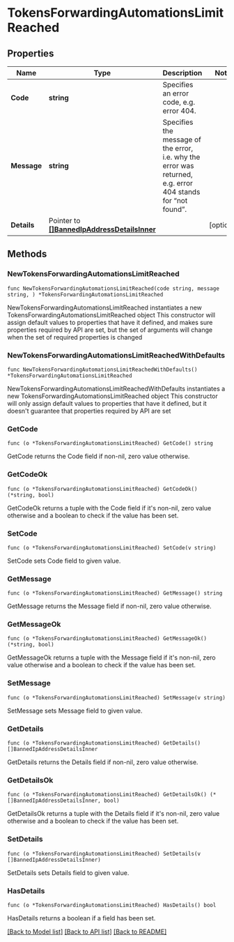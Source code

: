 # TokensForwardingAutomationsLimitReached

## Properties

Name | Type | Description | Notes
------------ | ------------- | ------------- | -------------
**Code** | **string** | Specifies an error code, e.g. error 404. | 
**Message** | **string** | Specifies the message of the error, i.e. why the error was returned, e.g. error 404 stands for “not found”. | 
**Details** | Pointer to [**[]BannedIpAddressDetailsInner**](BannedIpAddressDetailsInner.md) |  | [optional] 

## Methods

### NewTokensForwardingAutomationsLimitReached

`func NewTokensForwardingAutomationsLimitReached(code string, message string, ) *TokensForwardingAutomationsLimitReached`

NewTokensForwardingAutomationsLimitReached instantiates a new TokensForwardingAutomationsLimitReached object
This constructor will assign default values to properties that have it defined,
and makes sure properties required by API are set, but the set of arguments
will change when the set of required properties is changed

### NewTokensForwardingAutomationsLimitReachedWithDefaults

`func NewTokensForwardingAutomationsLimitReachedWithDefaults() *TokensForwardingAutomationsLimitReached`

NewTokensForwardingAutomationsLimitReachedWithDefaults instantiates a new TokensForwardingAutomationsLimitReached object
This constructor will only assign default values to properties that have it defined,
but it doesn't guarantee that properties required by API are set

### GetCode

`func (o *TokensForwardingAutomationsLimitReached) GetCode() string`

GetCode returns the Code field if non-nil, zero value otherwise.

### GetCodeOk

`func (o *TokensForwardingAutomationsLimitReached) GetCodeOk() (*string, bool)`

GetCodeOk returns a tuple with the Code field if it's non-nil, zero value otherwise
and a boolean to check if the value has been set.

### SetCode

`func (o *TokensForwardingAutomationsLimitReached) SetCode(v string)`

SetCode sets Code field to given value.


### GetMessage

`func (o *TokensForwardingAutomationsLimitReached) GetMessage() string`

GetMessage returns the Message field if non-nil, zero value otherwise.

### GetMessageOk

`func (o *TokensForwardingAutomationsLimitReached) GetMessageOk() (*string, bool)`

GetMessageOk returns a tuple with the Message field if it's non-nil, zero value otherwise
and a boolean to check if the value has been set.

### SetMessage

`func (o *TokensForwardingAutomationsLimitReached) SetMessage(v string)`

SetMessage sets Message field to given value.


### GetDetails

`func (o *TokensForwardingAutomationsLimitReached) GetDetails() []BannedIpAddressDetailsInner`

GetDetails returns the Details field if non-nil, zero value otherwise.

### GetDetailsOk

`func (o *TokensForwardingAutomationsLimitReached) GetDetailsOk() (*[]BannedIpAddressDetailsInner, bool)`

GetDetailsOk returns a tuple with the Details field if it's non-nil, zero value otherwise
and a boolean to check if the value has been set.

### SetDetails

`func (o *TokensForwardingAutomationsLimitReached) SetDetails(v []BannedIpAddressDetailsInner)`

SetDetails sets Details field to given value.

### HasDetails

`func (o *TokensForwardingAutomationsLimitReached) HasDetails() bool`

HasDetails returns a boolean if a field has been set.


[[Back to Model list]](../README.md#documentation-for-models) [[Back to API list]](../README.md#documentation-for-api-endpoints) [[Back to README]](../README.md)


